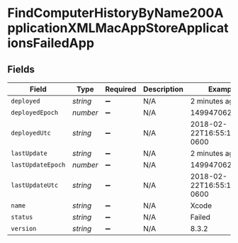 # FindComputerHistoryByName200ApplicationXMLMacAppStoreApplicationsFailedApp


## Fields

| Field                        | Type                         | Required                     | Description                  | Example                      |
| ---------------------------- | ---------------------------- | ---------------------------- | ---------------------------- | ---------------------------- |
| `deployed`                   | *string*                     | :heavy_minus_sign:           | N/A                          | 2 minutes ago                |
| `deployedEpoch`              | *number*                     | :heavy_minus_sign:           | N/A                          | 1499470624555                |
| `deployedUtc`                | *string*                     | :heavy_minus_sign:           | N/A                          | 2018-02-22T16:55:14.000-0600 |
| `lastUpdate`                 | *string*                     | :heavy_minus_sign:           | N/A                          | 2 minutes ago                |
| `lastUpdateEpoch`            | *number*                     | :heavy_minus_sign:           | N/A                          | 1499470624555                |
| `lastUpdateUtc`              | *string*                     | :heavy_minus_sign:           | N/A                          | 2018-02-22T16:55:14.000-0600 |
| `name`                       | *string*                     | :heavy_minus_sign:           | N/A                          | Xcode                        |
| `status`                     | *string*                     | :heavy_minus_sign:           | N/A                          | Failed                       |
| `version`                    | *string*                     | :heavy_minus_sign:           | N/A                          | 8.3.2                        |